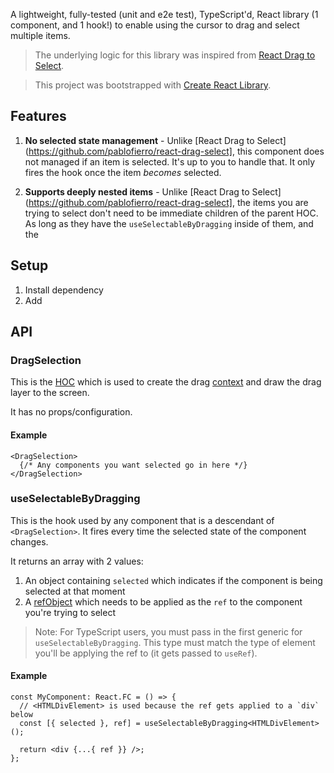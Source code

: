 A lightweight, fully-tested (unit and e2e test), TypeScript'd, React library (1 component, and 1 hook!) to enable using the cursor to drag and select multiple items.

> The underlying logic for this library was inspired from [React Drag to Select](https://github.com/pablofierro/react-drag-select).

> This project was bootstrapped with [Create React Library](https://github.com/udilia/create-react-library).

## Features

1. **No selected state management** - Unlike [React Drag to Select](https://github.com/pablofierro/react-drag-select], this component does not managed if an item is selected. It's up to you to handle that. It only fires the hook once the item _becomes_ selected.

2. **Supports deeply nested items** - Unlike [React Drag to Select](https://github.com/pablofierro/react-drag-select], the items you are trying to select don't need to be immediate children of the parent HOC. As long as they have the `useSelectableByDragging` inside of them, and the

## Setup

1. Install dependency
2. Add

## API

### DragSelection

This is the [HOC](https://reactjs.org/docs/higher-order-components.html) which is used to create the drag [context](https://reactjs.org/docs/context.html) and draw the drag layer to the screen.

It has no props/configuration.

#### Example

```tsx
<DragSelection>
  {/* Any components you want selected go in here */}
</DragSelection>
```

### useSelectableByDragging

This is the hook used by any component that is a descendant of `<DragSelection>`. It fires every time the selected state of the component changes.

It returns an array with 2 values:

1. An object containing `selected` which indicates if the component is being selected at that moment
2. A [refObject](https://reactjs.org/docs/hooks-reference.html#useref) which needs to be applied as the `ref` to the component you're trying to select

> Note: For TypeScript users, you must pass in the first generic for `useSelectableByDragging`. This type must match the type of element you'll be applying the ref to (it gets passed to `useRef`).

#### Example

```tsx
const MyComponent: React.FC = () => {
  // <HTMLDivElement> is used because the ref gets applied to a `div` below
  const [{ selected }, ref] = useSelectableByDragging<HTMLDivElement>();

  return <div {...{ ref }} />;
};
```
